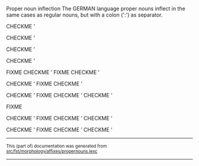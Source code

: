 Proper noun inflection
The GERMAN language proper nouns inflect in the same cases as regular
nouns, but with a colon (':') as separator.

CHECKME ʼ

CHECKME ʼ

CHECKME ʼ

CHECKME ʼ

FIXME
CHECKME ʼ
FIXME
CHECKME ʼ

CHECKME ʼ
FIXME
CHECKME ʼ

CHECKME ʼ
FIXME
CHECKME ʼ
CHECKME ʼ

FIXME

CHECKME ʼ
FIXME
CHECKME ʼ
CHECKME ʼ

CHECKME ʼ
FIXME
CHECKME ʼ
CHECKME ʼ

* * *

<small>This (part of) documentation was generated from [src/fst/morphology/affixes/propernouns.lexc](https://github.com/giellalt/lang-deu/blob/main/src/fst/morphology/affixes/propernouns.lexc)</small>

---

